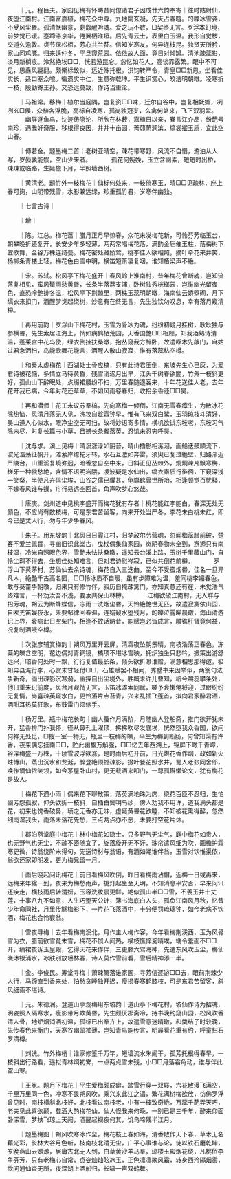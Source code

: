 <!-- { "loadSidebar": true } -->
　　｜元。程巨夫。家园见梅有怀畴昔同僚诸君子因成廿六韵奉寄｜徃时姑射仙，夜堕江南村。江南富嘉植，梅花众中尊。九地閟玄凝，先天占春暄。的皪冰雪姿，不受风尘昬。孤清惬幽意，剩馥醒吟魂。爱之玩不斁，□契终无言。罗浮本幻境，前梦觉已谖。蹇蹄滞京华，倦翼栖淮垣。后先青云士，表里白玉温。我形自觉秽，交道久逾敦。贞节保松栢，芳心共兰荪。信知岁寒友，何异连枝昆。独贤天所矜，家山问鸡豚。归来适仲冬，平旦窥荒园。依依故人面，竟日对倾罇。清池疎蕊影，淡月新梢痕。泠然絶埃□□，恍若游昆仑。忽忆如花人，高谈霏露繁。眼中不可见，思纛风翩翻。颇惭标致似，远近殊托根。洪钧转严令，青皇□□新恩。坐看佳实长，适口塞众喧。徧遗实中仁，生意弥乾坤。平生识赏心，皎洁明朝暾。凌寒折一枝，殷勤寄王孙。又恐远莫致，作诗当重论。

　　｜马祖常。移梅｜植尔当庭隅，岂复资□□味，迁尔自谷中，岂复相妩媚，冽冽玄□候，众植各浮脆，高标自凌寒，孤尚独冠岁，么禽何处来，飞下双羽翠。
　　　幽屏逐鱼鸟，沈迹俦隐沦，所欣在林薮，嘉植日以亲，眷言江介品，纷葩号南珍，遇我好奇服，移根得良因，井井十亩园，菁茆荫涧滨，缟裳擢玉质，宜此空山春。

　　｜傅若金。题墨梅二首｜老树亚晴空，疎花带寒野，风流不自惜，澹泊从人写，岁晏孰能娱，空山少来者。
　　　孤花何婉娩，玉立含幽素，短短时出桥，疎疎或临路，生疑檐下月，半照墙西树。

　　｜黄清老。题竹外一枝梅花｜仙标何处来，一枝倚寒玉，晴□□见疎林，座上春可掬，山阴带残雪，水影兼远绿，珍重孤竹君，岁寒伴幽独。

　　｜七言古诗｜

　　｜增｜

　　｜陈。江总。梅花落｜腊月正月早惊春，众花未发梅花新，可怜芬芳临玉台，朝攀晚折还复开，长安少年多轻薄，两两常唱梅花落，满酌金巵催玉柱，落梅树下宜歌舞，金谷万株连绮甍。梅花密处藏娇莺，桃李佳人欲相照，摘叶牵花来并笑，杨柳条青楼上轻，梅花色白雪中明，横笛短箫凄复咽，谁知栢梁声不絶。

　　｜宋。苏轼。松风亭下梅花盛开｜春风岭上淮南村，昔年梅花曾断魂，岂知流落复相见，蛮风蜑雨愁黄昬，长条半落荔支浦，卧树独秀桄榔园，岂惟幽光留夜色，直恐冷艶排冬温，松风亭下荆棘里，两株玉蕊明朝暾，海南仙云娇堕砌，月下缟衣来扣门，酒醒梦觉起绕树，妙意有在终无言，先生独饮勿叹息，幸有落月窥清樽。

　　｜再用前韵｜罗浮山下梅花村，玉雪为骨冰为魂，纷纷初疑月挂树，耿耿独与参横昬，先生索居江海上，悄如病鹤栖荒园，天香国艶□□相顾，知我酒熟诗清温，蓬莱宫中花鸟使，绿衣倒挂扶桑暾，抱丛窥我方醉卧，故遣啄木先敲门，麻姑过君急洒扫，鸟能歌舞花能言，酒醒人散山寂寂，惟有落蕊粘空樽。

　　｜和秦太虚梅花｜西湖处士骨应槁，只有此诗君压倒，东坡先生心已灰，为爱君诗被花恼，多情立马待黄昏，残雪消迟月出早，江头千树春欲闇，竹外一枝斜更好，孤山山下醉眠处，点缀裙腰纷不扫，万里春随逐客来，十年花送佳人老，去年花开我已病，今年对花还草草，不如风雨卷春归，收拾余香还□□昊。

　　｜再和潜师｜花工未议苏羣槁，先向寒梅一倾倒，江南无雪春瘴生，为散冰花除热恼，风清月落无人见，洗妆自趁霜钟早，惟有飞来双白鹭，玉羽琼枝斗清好，吴山道人心似水，眼净尘空无可扫，故将妙语寄多情，横机欲试东坡老，东坡习气除未尽，时复长篇书小草，且撼长条餐落英，忍饥未忍穷呼昊。

　　｜沈与求。溪上见梅｜晴溪涨渌如阴苔，晴山插影相潆洄，画船迭鼓顺流下，波光浩荡征帆开，滩萦岸缭柁牙转，水石互激如奔雷，须臾已复过絶壁，归路渐近严陵台，山重溪复境弥迥，暗香忽自空中来，日斜正见丛棘外，炯炯疎片飘寒梅，槎牙一种独愁絶，含情不语明岩隈，凌波疑是水仙出，缟衣素质行徘徊，下窥深浅一笑粲，半使凡卉俱尘埃，山谷之儒已臞甚，龟膓鹤骨世所咍，相逢顿觉百忧释，不嫁春风谁与媒，舟行易远空回首，角声吹梦心悠哉。

　　｜唐庚。剑州道中见桃李盛开而梅花犹有存者｜桃花能红李能白，春深无处无颜色，不应尚有数枝梅，可是东君苦留客，向来开处当严冬，李花未白桃未红，即今已是丈人行，勿与年少争春风。

　　｜朱子。用东坡韵｜北风日日霾江村，归梦政尔劳营魂，忽闻梅蕊腊前破，楚客不爱兰佩昬，寻幽旧识此堂古，曳杖偶集仙家园，岚阴春物未全到，邂逅只有南枝温，冷光自照眼色界，雪艶未怯扶桑暾，遥知云台溪上路，玉树千里藏山门，自怜尘羁不得去，坐想佳处知难言，但对君诗慰岑寂，已似共倒花前樽。
　　　罗浮山下黄茅村，苏仙仙去余诗魂，梅花自入三迭曲，至今不受蛮烟昬，佳名一旦异凡木，絶艶千古高名园，□□怜冰质不自暖，虽有步障难为温，羞同桃李媚春色，敢与葵藿争朝暾，归来只有修竹伴，寂历自掩疎篱门，亦知真意还有在，未觉浩气终难言，一杯劝汝吾不浅，要汝共保山林樽。
　　　江梅欲破江南村，无人觧与招芳魂，朔云为断蜂蝶信，冻雨一洗烟尘昬，天怜絶艶世无匹，故遣寂寞依山园，自吹羌笛娱夜永，未要邹律回春温，连娟窥水堕残月，的皪泣露晞晨暾，海山清游记上界，衰病此日空柴门，相逢不敢话畴昔，能赋岂必皆成言，雕镌肝肾竟何益，况复制酒哦空樽。

　　｜次张彦辅赏梅韵｜朔风万里开云屏，清霜夜坠朝景晴，南枝浩荡正春色，冻蘂的皪含空明，花边偶对青铜镜，槁项不堪冰雪映，拥炉独坐只悲吟，振策出游舒远兴，暗香何处时一飘，行行复值最长条，倾头欲折渺谁赠，满意相思那得邀，极知异县淹行李，心赏未甘轻付□□，石雄赋罢不相闻，秀墅书来因举似，两翁句法争新奇，画出疎影沉寒漪，幽探自出尘境外，胜概未许儿曹知，祇今嚼蕊攀条处，他日重来记前度，风台月观悄无言，玉笛冰滩索同赋，嗟予衰懒倦将迎，过眼纷纷无复情，尚喜疎英窥水白，更怜落片点苔青，兴来乱插飞蓬首，拟向君家醉君酒，酒酣耳热莫狂歌，布鼓雷门须缩手。

　　｜杨万里。瓶中梅花长句｜幽人蚤作月满阶，月随幽人登船斋，推门欲开犹未开，猛香排门扑我怀，径从鼻孔上濯顶，拂拂吹尽发底埃，恍然堕我众香国，欲问何祥无处觅，□搜一室一物无，瓶里一枝梅的皪，平生为梅到断肠，何曾知渠有许香，夜来偶忘挂南□□，贮此幽馥万斛强，□□忆去年西湖上，锦屏下瞰千青嶂，谷深梅盛一万株，十顷雪波浮欲涨，是时雨后初开前，日光烘花香作烟，政如新火炷博山，蒸出沉水和龙涎，醉登絶顶撼疎影，掇叶餐花照氷井，蜀人老张同舍郎，唤作谪仙侬笑领，如今茅屋卧山村，更无载酒来叩门，一尊孤斟懒论文，犹有梅花是故人。

　　｜梅花下遇小雨｜偶来花下聊散策，落英满地珠为席，绕花百匝不忍归，生怕幽芳怨孤寂，仰头欲折一枝斜，自插白鬓明乌纱，傍人劝我不用许，道我满头都是花，初来也觉香破鼻，顷之无香亦无味，虚疑黄昬花欲睡，不知被花熏得醉，忽然细雨湿我头，雨落未落花先愁，三点两点亦不恶，未要打空花片休。

　　｜郡泊燕堂庭中梅花｜林中梅花如隐士，只多野气无尘气，庭中梅花如贵人，也无野气也无尘，不疎不密随宜了，旋落旋开无不好，珠帘遣风细为吹，画檐护霜寒更微，诗翁绕阶未得句，先送诗材与翁语，有酒如渑谁伴翁，玉雪对饮惟渠侬，翁欲还家即明发，更为梅兄留一月。

　　｜雨后晓起问讯梅花｜前日看梅风吹倒，昨日看梅雨沾帽，近梅一日或再来，远梅来年纔一到，夜来为梅愁雨声，挑灯起坐至天明，不知消息平安否，早来问讯还疾走，横枝雨后转清妍，玉容洗妆晨更鲜，絶似孤山半□□雪，不羡玉井十丈莲，十事八九不如意，人生巧堕天公计，簿书海底白人头，孤负江南风月秋，忆昔少年命同社，月里传觞梅影下，一片花飞落酒中，十分便罚琉璃钟，如今老病不饮酒，梅花也合怜衰翁。

　　｜雪夜寻梅｜去年看梅南溪北，月作主人梅作客，今年看梅荆溪西，玉为风骨雪为衣，腊前欲雪竟未雪，梅花不惯人间热，横枝憔悴涴晴埃，端令羞面不□□开，缟裙夜诉玉皇殿，乞得天花来作伴，三更滕六驾海神，先遣东风吹玉尘，梅仙晓沐银浦水，冰肤别放瑶林春，诗人莫作雪前看，雪后精神添一半。

　　｜金。李俊民。筹堂寻梅｜萧疎篱落谁家圃，寻芳信逐游□□去，眼前荆棘少人行，马蹄直到香来处，怕愁贪睡独开迟，瘦损春寒鹤膝枝，可是东君苦留客，斜风细雨不堪诗。

　　｜元。朱德润。登道山亭观梅用东坡韵｜道山亭下梅花村，坡仙作诗为招魂，明姿照人隔寒水，瘦影带月欺黄昬，先生颇厌郡斋冷，持书晚约窥山园，松风吹香清人骨，地炉烟消酒初温，孤标已出羣卉上，故遣雪意迷晴暾，和羹结子时较晚，先传春色来衡门，天寒谷幽翠袖薄，岂知青鸟能传言，明晨看花重有约，呼童扫石罗清樽。

　　｜刘诜。竹外梅梢｜谁家修篁千万竿，短墙流水朱阑干，孤芳托根得春早，一枝斜出行路看，遥拟青林炯初霁，一点两点雪未残，小□□月落霜角动，谁与伴此空山寒。

　　｜王冕。题月下梅花｜平生爱梅颇成癖，踏雪行穿一双屐，六花散漫飞满空，千里万里同一色，冲寒不畏朔风吹，乘兴来此江之湄，繁花满树梅欲放，彷佛罗浮曾见时，南枝横斜北枝好，北枝看过南枝老，中有一枝致奇絶，万蕊千葩弄天巧，老夫见此喜欲颠，载酒大酌梅花仙，仙人怪我来何晚，一别已是三千年，醉来仰面卧深雪，梦扶飞琼上天阙，酒醒起视夜何其，饥乌啼残半江月。

　　｜题墨梅图｜朔风吹寒冰作垒，梅花枝上春如海，清香散作天下春，草木无名藉光彩，长林大谷月色新，枝南枝北清无尘，广平心事谁与论，徒以铁石磨乾坤，岁晚燕山云渺渺，居庸古北无人到，白草黄沙羊马羣，琼楼玉殿烟花绕，凡桃俗李争芬芳，只有老梅心自常，贞姿灿灿眩冰玉，正色凛凛欺风霜，转身西泠隔烟雾，欲问逋仙杳无所，夜深湖上酒船归，长啸一声双鹤舞。

